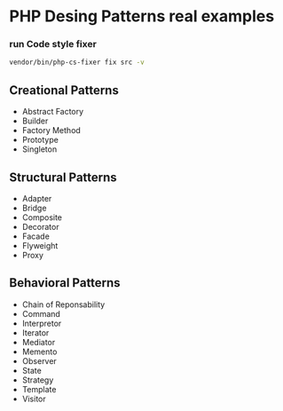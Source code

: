 # PHP Desing Patterns real examples

### run Code style fixer
```bash
vendor/bin/php-cs-fixer fix src -v
```

## Creational Patterns
- Abstract Factory
- Builder
- Factory Method
- Prototype
- Singleton

## Structural Patterns
- Adapter
- Bridge
- Composite
- Decorator
- Facade
- Flyweight
- Proxy

## Behavioral Patterns
- Chain of Reponsability
- Command
- Interpretor
- Iterator
- Mediator
- Memento
- Observer
- State
- Strategy
- Template
- Visitor

